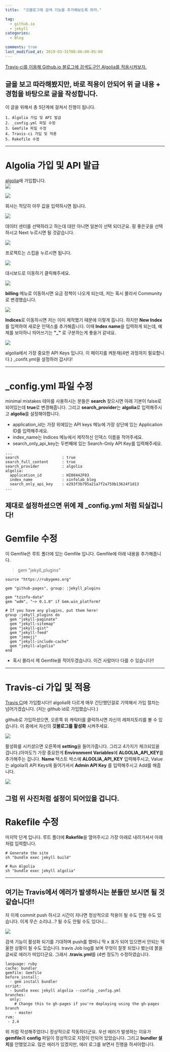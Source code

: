 ```yaml
---
title:  "깃블로그에 검색 기능을 추가해보도록 하자."

tag:
  - github.io
  - jekyll
categories:
  - Blog

comments: true
last_modified_at: 2019-03-31T08:06:00-05:00
---
```

[Travis-ci를 이용해 Github.io 블로그에 검색도구인 Algolia를 적용시켜보자.](https://imreplay.com/blogging/%EA%B2%80%EC%83%89-%EB%8F%84%EA%B5%AC%EC%9D%B8-Algolia%EB%A5%BC-%EC%A0%81%EC%9A%A9%ED%95%B4%EB%B3%B4%EC%9E%90/)

글을 보고 따라해봤지만, 바로 적용이 안되어 위 글 내용 + 경험을 바탕으로 글을 작성합니다.
---
이 글을 위해서 총 5단계에 걸쳐서 진행이 됩니다.
```
1. Algolia 가입 및 API 발급  
2. _config.yml 파일 수정  
3. Gemfile 파일 수정  
4. Travis-ci 가입 및 적용  
5. Rakefile 수정  
```
---
# Algolia 가입 및 API 발급  


[algolia](https://www.algolia.com/)에 가입합니다.  
![](/assets/img/1/algolia-join.png)  

![](/assets/img/1/algolia-about.png)  

회사는 적당히 아무 값을 입력하시면 됩니다.  

![](/assets/img/1/algolia-datacenter.png)  

데이터 센터를 선택하라고 하는데 대만 아니면 일본이 선택 되더군요. 핑 좋은곳을 선택하시고 Next 누르시면 될 것같습니다.  

![](/assets/img/1/algolia-project.png)  

프로젝트는 스킵을 누르시면 됩니다.

![](/assets/img/1/algolia-thank.png)  

대시보드로 이동하기 클릭해주세요.

![](/assets/img/1/algolia-billing.png)  

**billing** 메뉴로 이동하시면 요금 정책이 나오게 되는데, 저는 혹시 몰라서 Community로 변경했습니다. 

![](/assets/img/1/algolia-indices.png)  

**Indices**로 이동하시면 저는 이미 제작했기 때문에 이렇게 뜹니다. 하지만 **New Index**를 입력하여 새로운 인덱스를 추가해줍니다. 이때 **Index name**을 입력하게 되는데, 예제를 보아하니 띄어쓰기는 **"_"** 로 구분하는게 좋을거 같네요.

![](/assets/img/1/algolia-api.png)  

algolia에서 가장 중요한 API Keys 입니다. 이 페이지를 켜둔채(4번 과정까지 필요합니다.) _confit.yml을 설정하러 갑시다! 

---
# _config.yml 파일 수정  


minimal mistakes 테마를 사용하시는 분들은 **search** 찾으시면 아래 기본이 false로 되어있는데 **true**로 변경해줍니다. 그리고 **search_provider**는 **algolia**로 입력해주시고 **algolia**를 설정해야합니다.  

* application_id는 가장 위에있는 API keys 메뉴에 가장 상단에 있는 Application ID를 입력해주세요.  
* index_name는 Indices 메뉴에서 제작하신 인덱스 이름을 적어주세요.
* search_only_api_key는 두번째에 있는 Search-Only API Key를 입력해주세요.  

```
...
search                   : true 
search_full_content      : true
search_provider          : algolia
algolia:
  application_id         : HI08442F03 
  index_name             : xinfolab_blog 
  search_only_api_key    : e293f3b795a21a7f2a759b13624f1d13
...
```

제대로 설정하셨으면 위에 제 _config.yml 처럼 되실겁니다!
---
# Gemfile 수정  

이 Gemfile은 루트 폴더에 있는 Gemfile 입니다. Gemfile에 아래 내용을 추가해줍니다.

> gem "jekyll_plugins"

```
source "https://rubygems.org"

gem "github-pages", group: :jekyll_plugins

gem "tzinfo-data"
gem "wdm", "~> 0.1.0" if Gem.win_platform?

# If you have any plugins, put them here!
group :jekyll_plugins do
  gem "jekyll-paginate"
  gem "jekyll-sitemap"
  gem "jekyll-gist"
  gem "jekyll-feed"
  gem "jemoji"
  gem "jekyll-include-cache"
  gem "jekyll-algolia"
end
```
* 혹시 몰라서 제 Gemfile을 적어두겠습니다. 이건 사람마다 다를 수 있습니다!!
---
# Travis-ci 가입 및 적용

[Travis CI](https://travis-ci.org/)에 가입합시다!! algolia와 다르게 매우 간단했던걸로 기억해서 가입 절차는 넘어가겠습니다. (저는 github id로 가입했습니다.)

github로 가입하셨으면, 오른쪽 위 캐릭터를 클릭하시면 자신의 레파지토리를 볼 수 있습니다. 이 중에서 자신의 **깃블로그를 활성화** 시켜주세요.

![](/assets/img/1/travis-repo.png)  

활성화를 시키셨으면 오른쪽에 **setting**을 들어가줍니다. 그리고 4가지가 체크되있을 겁니다.(아마도?) 가장 중요한게 **Environment Variables**에 **ALGOLIA_API_KEY**를 추가해주는 겁니다. **Name** 텍스트 박스에 **ALGOLIA_API_KEY** 입력해주시고, Value는 algolia의 API Keys에 들어가셔서 **Admin API Key** 를 입력해주시고 Add를 해줍니다.

![](/assets/img/1/travis-setting.png)   

그럼 위 사진처럼 설정이 되어있을 겁니다.
---
# Rakefile 수정  


마지막 단계 입니다. 루트 폴더에 **Rakefile**을 열어주시고 가장 아래로 내려가셔서 아래처럼 입력합니다.

```
# Generate the site
sh "bundle exec jekyll build"

# Run Algolia 
sh "bundle exec jekyll algolia"
```

---
## 여기는 Travis에서 에러가 발생하시는 분들만 보시면 될 것 같습니다!!
자 이제 commit push 하시고 시간이 지나면 정상적으로 적용이 될 수도 안될 수도 있습니다. 이게 무슨 소리냐...? 될 수도 안될 수도 있다니...  

![](/assets/img/1/travis-failed.png)   

검색 기능이 활성화 되기를 기대하며 push를 했떠니 딱 x 표가 되어 있으면서 안되는 억울한 상황이 될 수도 있습니다. travis Job log를 보며 무엇이 잘못 되었나 봤는데 붉을 글씨로 에러가 떠있더군요. 그래서 **.travis.yml**를 (4번 정도?) 수정하였습니다.

```
language: ruby
cache: bundler
gemfile: Gemfile
before_install:
  - gem install bundler
script:
  - bundle exec jekyll algolia --config _config.yml
branches:
  only:
    # Change this to gh-pages if you're deploying using the gh-pages branch
    - master
rvm:
 - 2.4
```
위 처럼 작성해주었더니 정상적으로 작동하더군요. 우선 에러가 발생하는 이유가 **gemfile**과 **config** 파일이 정상적으로 지정이 안되어 있었습니다. 그리고 **bundler 설치**를 안했었고요. 많은 에러가 있겠지만, 에러 로그를 보면서 진행을 하셔야합니다.